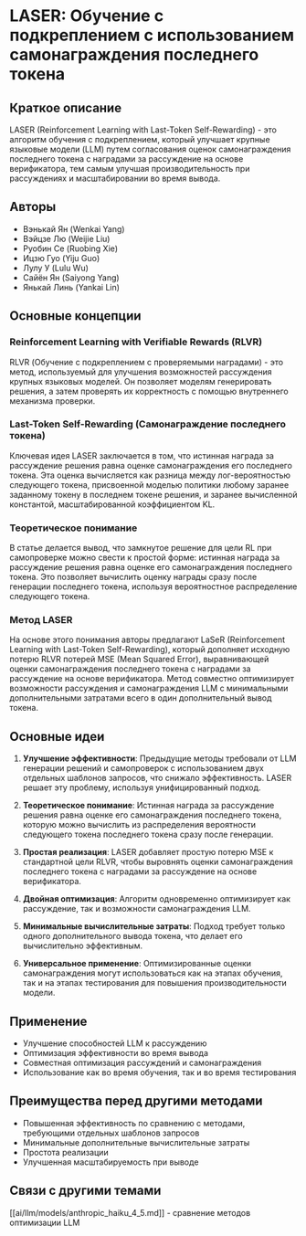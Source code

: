 # LASER: Обучение с подкреплением с использованием самонаграждения последнего токена

## Краткое описание

LASER (Reinforcement Learning with Last-Token Self-Rewarding) - это алгоритм обучения с подкреплением, который улучшает крупные языковые модели (LLM) путем согласования оценок самонаграждения последнего токена с наградами за рассуждение на основе верификатора, тем самым улучшая производительность при рассуждениях и масштабировании во время вывода.

## Авторы

- Вэнькай Ян (Wenkai Yang)
- Вэйцзе Лю (Weijie Liu)
- Руобин Се (Ruobing Xie)
- Ицзю Гуо (Yiju Guo)
- Лулу У (Lulu Wu)
- Сайён Ян (Saiyong Yang)
- Янькай Линь (Yankai Lin)

## Основные концепции

### Reinforcement Learning with Verifiable Rewards (RLVR)

RLVR (Обучение с подкреплением с проверяемыми наградами) - это метод, используемый для улучшения возможностей рассуждения крупных языковых моделей. Он позволяет моделям генерировать решения, а затем проверять их корректность с помощью внутреннего механизма проверки.

### Last-Token Self-Rewarding (Самонаграждение последнего токена)

Ключевая идея LASER заключается в том, что истинная награда за рассуждение решения равна оценке самонаграждения его последнего токена. Эта оценка вычисляется как разница между лог-вероятностью следующего токена, присвоенной моделью политики любому заранее заданному токену в последнем токене решения, и заранее вычисленной константой, масштабированной коэффициентом KL.

### Теоретическое понимание

В статье делается вывод, что замкнутое решение для цели RL при самопроверке можно свести к простой форме: истинная награда за рассуждение решения равна оценке его самонаграждения последнего токена. Это позволяет вычислить оценку награды сразу после генерации последнего токена, используя вероятностное распределение следующего токена.

### Метод LASER

На основе этого понимания авторы предлагают LaSeR (Reinforcement Learning with Last-Token Self-Rewarding), который дополняет исходную потерю RLVR потерей MSE (Mean Squared Error), выравнивающей оценки самонаграждения последнего токена с наградами за рассуждение на основе верификатора. Метод совместно оптимизирует возможности рассуждения и самонаграждения LLM с минимальными дополнительными затратами всего в один дополнительный вывод токена.

## Основные идеи

1. **Улучшение эффективности**: Предыдущие методы требовали от LLM генерации решений и самопроверок с использованием двух отдельных шаблонов запросов, что снижало эффективность. LASER решает эту проблему, используя унифицированный подход.

2. **Теоретическое понимание**: Истинная награда за рассуждение решения равна оценке его самонаграждения последнего токена, которую можно вычислить из распределения вероятности следующего токена последнего токена сразу после генерации.

3. **Простая реализация**: LASER добавляет простую потерю MSE к стандартной цели RLVR, чтобы выровнять оценки самонаграждения последнего токена с наградами за рассуждение на основе верификатора.

4. **Двойная оптимизация**: Алгоритм одновременно оптимизирует как рассуждение, так и возможности самонаграждения LLM.

5. **Минимальные вычислительные затраты**: Подход требует только одного дополнительного вывода токена, что делает его вычислительно эффективным.

6. **Универсальное применение**: Оптимизированные оценки самонаграждения могут использоваться как на этапах обучения, так и на этапах тестирования для повышения производительности модели.

## Применение

- Улучшение способностей LLM к рассуждению
- Оптимизация эффективности во время вывода
- Совместная оптимизация рассуждений и самонаграждения
- Использование как во время обучения, так и во время тестирования

## Преимущества перед другими методами

- Повышенная эффективность по сравнению с методами, требующими отдельных шаблонов запросов
- Минимальные дополнительные вычислительные затраты
- Простота реализации
- Улучшенная масштабируемость при выводе

## Связи с другими темами

[[ai/llm/models/anthropic_haiku_4_5.md]] - сравнение методов оптимизации LLM